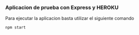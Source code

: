 ### Aplicacion de prueba con Express y HEROKU

Para ejecutar la aplicacion basta utilizar el siguiente comando 

```npm start```